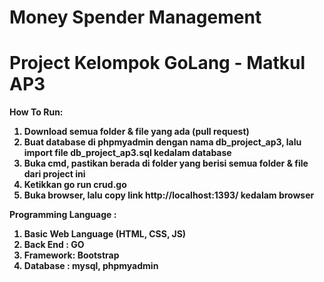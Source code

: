 # Money Spender Management
# Project Kelompok GoLang - Matkul AP3

<b>How To Run:
1. Download semua folder & file yang ada (pull request)
2. Buat database di phpmyadmin dengan nama db_project_ap3, lalu import file db_project_ap3.sql kedalam database
3. Buka cmd, pastikan berada di folder yang berisi semua folder & file dari project ini
4. Ketikkan go run crud.go
5. Buka browser, lalu copy link http://localhost:1393/ kedalam browser

<b>Programming Language : 
1. Basic Web Language (HTML, CSS, JS)
2. Back End : GO
3. Framework: Bootstrap
4. Database : mysql, phpmyadmin
